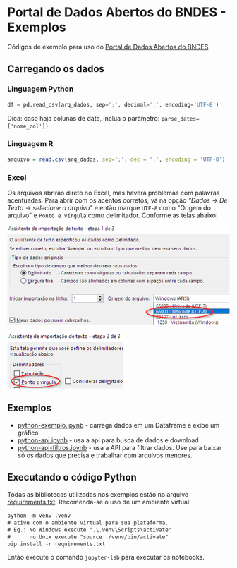 # Portal de Dados Abertos do BNDES - Exemplos

Códigos de exemplo para uso do [Portal de Dados Abertos do BNDES](https://dadosabertos.bndes.gov.br).

## Carregando os dados

### Linguagem Python

```python
df = pd.read_csv(arq_dados, sep=';', decimal=',', encoding='UTF-8') 
```
Dica: caso haja colunas de data, inclua o parâmetro: `parse_dates=['nome_col'])`
### Linguagem R

```R
arquivo = read.csv(arq_dados, sep=';', dec = ',', encoding = 'UTF-8')
```
### Excel

Os arquivos abrirão direto no Excel, mas haverá problemas com palavras acentuadas. Para abrir com os acentos corretos, vá na opção _"Dados → De Texto → selecione o arquivo"_ e então marque `UTF-8` como "Origem do arquivo" e `Ponto e vírgula` como delimitador. Conforme as telas abaixo:

![Configure UTF-8](assistente-importacao-1-de-3.png)

![Ponto e vírgula](assistente-importacao-2-de-3.png)


## Exemplos

- [python-exemplo.ipynb](python-exemplo.ipynb) - carrega dados em um Dataframe e exibe um gráfico
- [python-api.ipynb](python-api.ipynb) - usa a api para busca de dados e download
- [python-api-filtros.ipynb](python-api-python-api-filtros.ipynb) - usa a API para filtrar dados. Use para baixar só os dados que precisa e trabalhar com arquivos menores. 

## Executando o código Python 

Todas as bibliotecas utilizadas nos exemplos estão no arquivo [requirements.txt](requirements.txt). Recomenda-se o uso de um ambiente virtual: 
```
python -m venv .venv
# ative com o ambiente virtual para sua plataforma. 
# Eg.: No Windows execute ".\.venv\Scripts\activate"
#      no Unix execute "source ./venv/bin/activate"
pip install -r requirements.txt
```

Então execute o comando `jupyter-lab` para executar os notebooks.
